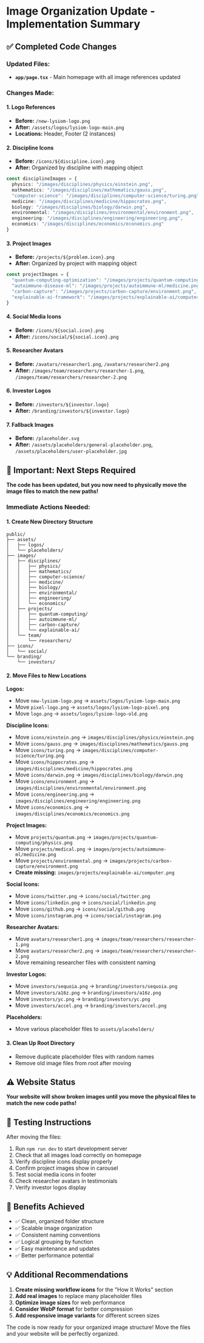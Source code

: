 # Image Organization Update - Implementation Summary

## ✅ Completed Code Changes

### Updated Files:
- **`app/page.tsx`** - Main homepage with all image references updated

### Changes Made:

#### 1. Logo References
- **Before:** `/new-lysiom-logo.png`
- **After:** `/assets/logos/lysiom-logo-main.png`
- **Locations:** Header, Footer (2 instances)

#### 2. Discipline Icons
- **Before:** `/icons/${discipline.icon}.png`
- **After:** Organized by discipline with mapping object
```typescript
const disciplineImages = {
  physics: "/images/disciplines/physics/einstein.png",
  mathematics: "/images/disciplines/mathematics/gauss.png",
  "computer-science": "/images/disciplines/computer-science/turing.png",
  medicine: "/images/disciplines/medicine/hippocrates.png",
  biology: "/images/disciplines/biology/darwin.png",
  environmental: "/images/disciplines/environmental/environment.png",
  engineering: "/images/disciplines/engineering/engineering.png",
  economics: "/images/disciplines/economics/economics.png"
}
```

#### 3. Project Images  
- **Before:** `/projects/${problem.icon}.png`
- **After:** Organized by project with mapping object
```typescript
const projectImages = {
  "quantum-computing-optimization": "/images/projects/quantum-computing/physics.png",
  "autoimmune-disease-ml": "/images/projects/autoimmune-ml/medicine.png", 
  "carbon-capture": "/images/projects/carbon-capture/environment.png",
  "explainable-ai-framework": "/images/projects/explainable-ai/computer.png"
}
```

#### 4. Social Media Icons
- **Before:** `/icons/${social.icon}.png`
- **After:** `/icons/social/${social.icon}.png`

#### 5. Researcher Avatars
- **Before:** `/avatars/researcher1.png`, `/avatars/researcher2.png`
- **After:** `/images/team/researchers/researcher-1.png`, `/images/team/researchers/researcher-2.png`

#### 6. Investor Logos
- **Before:** `/investors/${investor.logo}`
- **After:** `/branding/investors/${investor.logo}`

#### 7. Fallback Images
- **Before:** `/placeholder.svg`
- **After:** `/assets/placeholders/general-placeholder.png`, `/assets/placeholders/user-placeholder.jpg`

## 🚨 Important: Next Steps Required

**The code has been updated, but you now need to physically move the image files to match the new paths!**

### Immediate Actions Needed:

#### 1. Create New Directory Structure
```
public/
├── assets/
│   ├── logos/
│   └── placeholders/
├── images/
│   ├── disciplines/
│   │   ├── physics/
│   │   ├── mathematics/
│   │   ├── computer-science/
│   │   ├── medicine/
│   │   ├── biology/
│   │   ├── environmental/
│   │   ├── engineering/
│   │   └── economics/
│   ├── projects/
│   │   ├── quantum-computing/
│   │   ├── autoimmune-ml/
│   │   ├── carbon-capture/
│   │   └── explainable-ai/
│   └── team/
│       └── researchers/
├── icons/
│   └── social/
└── branding/
    └── investors/
```

#### 2. Move Files to New Locations

**Logos:**
- Move `new-lysiom-logo.png` → `assets/logos/lysiom-logo-main.png`
- Move `pixel-logo.png` → `assets/logos/lysiom-logo-pixel.png`
- Move `logo.png` → `assets/logos/lysiom-logo-old.png`

**Discipline Icons:**
- Move `icons/einstein.png` → `images/disciplines/physics/einstein.png`
- Move `icons/gauss.png` → `images/disciplines/mathematics/gauss.png`
- Move `icons/turing.png` → `images/disciplines/computer-science/turing.png`
- Move `icons/hippocrates.png` → `images/disciplines/medicine/hippocrates.png`
- Move `icons/darwin.png` → `images/disciplines/biology/darwin.png`
- Move `icons/environment.png` → `images/disciplines/environmental/environment.png`
- Move `icons/engineering.png` → `images/disciplines/engineering/engineering.png`
- Move `icons/economics.png` → `images/disciplines/economics/economics.png`

**Project Images:**
- Move `projects/quantum.png` → `images/projects/quantum-computing/physics.png`
- Move `projects/medical.png` → `images/projects/autoimmune-ml/medicine.png`
- Move `projects/environmental.png` → `images/projects/carbon-capture/environment.png`
- **Create missing:** `images/projects/explainable-ai/computer.png`

**Social Icons:**
- Move `icons/twitter.png` → `icons/social/twitter.png`
- Move `icons/linkedin.png` → `icons/social/linkedin.png`
- Move `icons/github.png` → `icons/social/github.png`
- Move `icons/instagram.png` → `icons/social/instagram.png`

**Researcher Avatars:**
- Move `avatars/researcher1.png` → `images/team/researchers/researcher-1.png`
- Move `avatars/researcher2.png` → `images/team/researchers/researcher-2.png`
- Move remaining researcher files with consistent naming

**Investor Logos:**
- Move `investors/sequoia.png` → `branding/investors/sequoia.png`
- Move `investors/a16z.png` → `branding/investors/a16z.png`
- Move `investors/yc.png` → `branding/investors/yc.png`
- Move `investors/accel.png` → `branding/investors/accel.png`

**Placeholders:**
- Move various placeholder files to `assets/placeholders/`

#### 3. Clean Up Root Directory
- Remove duplicate placeholder files with random names
- Remove old image files from root after moving

## ⚠️ Website Status
**Your website will show broken images until you move the physical files to match the new code paths!**

## 🔄 Testing Instructions
After moving the files:
1. Run `npm run dev` to start development server
2. Check that all images load correctly on homepage
3. Verify discipline icons display properly
4. Confirm project images show in carousel
5. Test social media icons in footer
6. Check researcher avatars in testimonials
7. Verify investor logos display

## 📝 Benefits Achieved
- ✅ Clean, organized folder structure
- ✅ Scalable image organization
- ✅ Consistent naming conventions
- ✅ Logical grouping by function
- ✅ Easy maintenance and updates
- ✅ Better performance potential

## 💡 Additional Recommendations
1. **Create missing workflow icons** for the "How It Works" section
2. **Add real images** to replace many placeholder files
3. **Optimize image sizes** for web performance
4. **Consider WebP format** for better compression
5. **Add responsive image variants** for different screen sizes

The code is now ready for your organized image structure! Move the files and your website will be perfectly organized.
